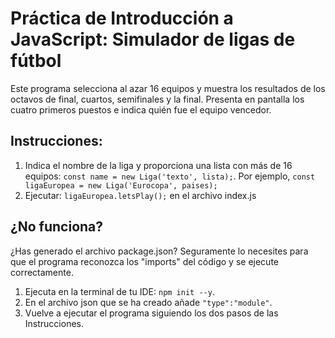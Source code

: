 # Práctica de Introducción a JavaScript: Simulador de ligas de fútbol

Este programa selecciona al azar 16 equipos y muestra los resultados de los octavos de final, cuartos, semifinales y la final.
Presenta en pantalla los cuatro primeros puestos e indica quién fue el equipo vencedor.

## Instrucciones:
1. Indica el nombre de la liga y proporciona una lista con más de 16 equipos: `const name = new Liga('texto', lista);`. Por ejemplo,  `const ligaEuropea = new Liga('Eurocopa', paises);`
2. Ejecutar: `ligaEuropea.letsPlay();` en el archivo index.js

## ¿No funciona?
¿Has generado el archivo package.json? Seguramente lo necesites para que el programa reconozca los "imports" del código y se ejecute correctamente.
1. Ejecuta en la terminal de tu IDE: `npm init --y`.
2. En el archivo json que se ha creado añade `"type":"module"`.
3. Vuelve a ejecutar el programa siguiendo los dos pasos de las Instrucciones.
